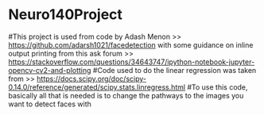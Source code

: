 # Neuro140Project
#This project is used from code by Adash Menon >> https://github.com/adarsh1021/facedetection with some guidance on inline output printing from this ask forum >> https://stackoverflow.com/questions/34643747/ipython-notebook-jupyter-opencv-cv2-and-plotting
#Code used to do the linear regression was taken from >> https://docs.scipy.org/doc/scipy-0.14.0/reference/generated/scipy.stats.linregress.html
#To use this code, basically all that is needed is to change the pathways to the images you want to detect faces with
